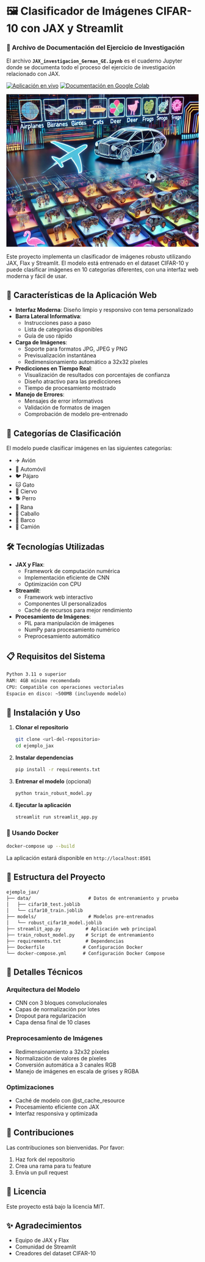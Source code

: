 # 🖼️ Clasificador de Imágenes CIFAR-10 con JAX y Streamlit

### 📝 Archivo de Documentación del Ejercicio de Investigación

El archivo **`JAX_investigacion_German_GE.ipynb`** es el cuaderno Jupyter donde se documenta todo el proceso del ejercicio de investigación relacionado con JAX.

[![Aplicación en vivo](https://static.streamlit.io/badges/streamlit_badge_black_white.svg)](https://cifar-10-clasificador.streamlit.app/)
[![Documentación en Google Colab](https://colab.research.google.com/assets/colab-badge.svg)](https://colab.research.google.com/drive/1rv-4nDLlBcMR7qC8RIs3P_tuWeAGXVZt?usp=sharing)

![CIFAR-10](img/cifar-10.jpg)

Este proyecto implementa un clasificador de imágenes robusto utilizando JAX, Flax y Streamlit. El modelo está entrenado en el dataset CIFAR-10 y puede clasificar imágenes en 10 categorías diferentes, con una interfaz web moderna y fácil de usar.

## 🌟 Características de la Aplicación Web

- **Interfaz Moderna**: Diseño limpio y responsivo con tema personalizado
- **Barra Lateral Informativa**: 
  - Instrucciones paso a paso
  - Lista de categorías disponibles
  - Guía de uso rápido
- **Carga de Imágenes**:
  - Soporte para formatos JPG, JPEG y PNG
  - Previsualización instantánea
  - Redimensionamiento automático a 32x32 píxeles
- **Predicciones en Tiempo Real**:
  - Visualización de resultados con porcentajes de confianza
  - Diseño atractivo para las predicciones
  - Tiempo de procesamiento mostrado
- **Manejo de Errores**:
  - Mensajes de error informativos
  - Validación de formatos de imagen
  - Comprobación de modelo pre-entrenado

## 🎯 Categorías de Clasificación

El modelo puede clasificar imágenes en las siguientes categorías:
- ✈️ Avión
- 🚗 Automóvil
- 🐦 Pájaro
- 🐱 Gato
- 🦌 Ciervo
- 🐕 Perro
- 🐸 Rana
- 🐎 Caballo
- 🚢 Barco
- 🚛 Camión

## 🛠️ Tecnologías Utilizadas

- **JAX y Flax**: 
  - Framework de computación numérica
  - Implementación eficiente de CNN
  - Optimización con CPU
- **Streamlit**: 
  - Framework web interactivo
  - Componentes UI personalizados
  - Caché de recursos para mejor rendimiento
- **Procesamiento de Imágenes**:
  - PIL para manipulación de imágenes
  - NumPy para procesamiento numérico
  - Preprocesamiento automático

## 📋 Requisitos del Sistema

```txt
Python 3.11 o superior
RAM: 4GB mínimo recomendado
CPU: Compatible con operaciones vectoriales
Espacio en disco: ~500MB (incluyendo modelo)
```

## 🚀 Instalación y Uso

1. **Clonar el repositorio**
   ```bash
   git clone <url-del-repositorio>
   cd ejemplo_jax
   ```

2. **Instalar dependencias**
   ```bash
   pip install -r requirements.txt
   ```

3. **Entrenar el modelo** (opcional)
   ```bash
   python train_robust_model.py
   ```

4. **Ejecutar la aplicación**
   ```bash
   streamlit run streamlit_app.py
   ```

### 🐳 Usando Docker

```bash
docker-compose up --build
```

La aplicación estará disponible en `http://localhost:8501`

## 📁 Estructura del Proyecto

```
ejemplo_jax/
├── data/                     # Datos de entrenamiento y prueba
│   ├── cifar10_test.joblib
│   └── cifar10_train.joblib
├── models/                   # Modelos pre-entrenados
│   └── robust_cifar10_model.joblib
├── streamlit_app.py         # Aplicación web principal
├── train_robust_model.py    # Script de entrenamiento
├── requirements.txt         # Dependencias
├── Dockerfile              # Configuración Docker
└── docker-compose.yml      # Configuración Docker Compose
```

## 🧮 Detalles Técnicos

### Arquitectura del Modelo
- CNN con 3 bloques convolucionales
- Capas de normalización por lotes
- Dropout para regularización
- Capa densa final de 10 clases

### Preprocesamiento de Imágenes
- Redimensionamiento a 32x32 píxeles
- Normalización de valores de píxeles
- Conversión automática a 3 canales RGB
- Manejo de imágenes en escala de grises y RGBA

### Optimizaciones
- Caché de modelo con @st_cache_resource
- Procesamiento eficiente con JAX
- Interfaz responsiva y optimizada

## 🤝 Contribuciones

Las contribuciones son bienvenidas. Por favor:
1. Haz fork del repositorio
2. Crea una rama para tu feature
3. Envía un pull request

## 📝 Licencia

Este proyecto está bajo la licencia MIT.

## ✨ Agradecimientos

- Equipo de JAX y Flax
- Comunidad de Streamlit
- Creadores del dataset CIFAR-10
